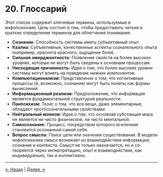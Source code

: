 # 20. Глоссарий

Этот список содержит ключевые термины, используемые в инфопсихизме. Цель состоит в том, чтобы предоставить четкие и краткие определения терминов для облегчения понимания.

- **Сознание:** Способность системы иметь субъективный опыт.
- **Квалиа:** Субъективные, качественные аспекты сознательного опыта (например, краснота красного, ощущение боли).
- **Сильная эмерджентность:** Появление свойств на более высоких уровнях, которые не могут быть сведены к основным процессам.
- **Нисходящая причинность:** Идея о том, что более высокие уровни системы могут влиять на поведение нижних компонентов.
- **Компьютационализм:** Представление о том, что когнитивные процессы (и, возможно, сознание) могут быть поняты как формы вычислений.
- **Информационный реализм:** Предположение, что информация является фундаментальной структурой реальности.
- **Панпсихизм:** Тезис о том, что все вещи, даже элементарные, обладают протосознательными свойствами.
- **Нейтральный монизм:** Идея о том, что основная субстанция мира не является ни чисто физической, ни чисто ментальной.
- **Самосознание:** Процесс, посредством которого вселенная становится осознанной самой себя.
- **Вопрос смысла:** Поиск цели или значения существования. В модели инфопсихизма смысл возникает из взаимодействия информации, сознания и контекста. Смысл не только назначается, но и со-творяется через интерпретацию, опыт и взаимодействие, как индивидуально, так и коллективно.

---
<div class="navigation-links">
<a href="19_Расширенные_размышления_о_смысле.md" class="nav-link prev-link">← Назад</a> | <a href="21_Авторы.md" class="nav-link next-link">Далее →</a>
</div>
